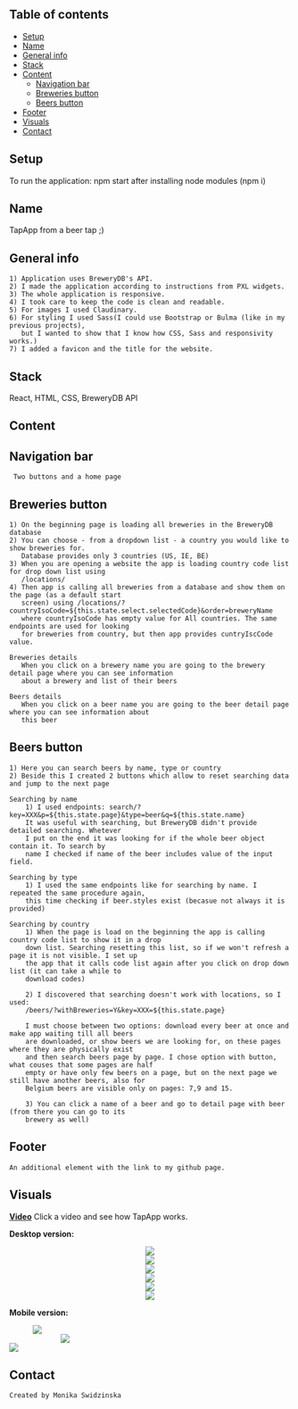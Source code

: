## Table of contents
* [Setup](#setup)
* [Name](#name)
* [General info](#general-info)
* [Stack](#stack)
* [Content](#content)
    - [Navigation bar](#navigation-bar)
    - [Breweries button](#breweries-button)
    - [Beers button](#beers-button)
* [Footer](#footer)
* [Visuals](#visuals)
* [Contact](#contact)
## Setup
To run the application: npm start after installing node modules (npm i)
## Name
TapApp
from a beer tap ;)
## General info
    1) Application uses BreweryDB's API.
    2) I made the application according to instructions from PXL widgets.
    3) The whole application is responsive.
    4) I took care to keep the code is clean and readable.
    5) For images I used Claudinary.
    6) For styling I used Sass(I could use Bootstrap or Bulma (like in my previous projects),
       but I wanted to show that I know how CSS, Sass and responsivity works.)
    7) I added a favicon and the title for the website.
## Stack
React, HTML, CSS, 
BreweryDB API

## Content    

## Navigation bar
     Two buttons and a home page
   
## Breweries button
    1) On the beginning page is loading all breweries in the BreweryDB database
    2) You can choose - from a dropdown list - a country you would like to show breweries for. 
       Database provides only 3 countries (US, IE, BE)
    3) When you are opening a website the app is loading country code list for drop down list using
       /locations/
    4) Then app is calling all breweries from a database and show them on the page (as a default start
       screen) using /locations/?countryIsoCode=${this.state.select.selectedCode}&order=breweryName 
       where countryIsoCode has empty value for All countries. The same endpoints are used for looking
       for breweries from country, but then app provides cuntryIscCode value.

    Breweries details
       When you click on a brewery name you are going to the brewery detail page where you can see information
       about a brewery and list of their beers

    Beers details
       When you click on a beer name you are going to the beer detail page where you can see information about
       this beer
 
    
## Beers button
    1) Here you can search beers by name, type or country
    2) Beside this I created 2 buttons which allow to reset searching data and jump to the next page

    Searching by name
        1) I used endpoints: search/?key=XXX&p=${this.state.page}&type=beer&q=${this.state.name} 
        It was useful with searching, but BreweryDB didn't provide detailed searching. Whetever 
        I put on the end it was looking for if the whole beer object contain it. To search by 
        name I checked if name of the beer includes value of the input field.

    Searching by type
        1) I used the same endpoints like for searching by name. I repeated the same procedure again,
        this time checking if beer.styles exist (becasue not always it is provided)

    Searching by country
        1) When the page is load on the beginning the app is calling country code list to show it in a drop 
        down list. Searching resetting this list, so if we won't refresh a page it is not visible. I set up
        the app that it calls code list again after you click on drop down list (it can take a while to 
        download codes)
        
        2) I discovered that searching doesn't work with locations, so I used: 
        /beers/?withBreweries=Y&key=XXX=${this.state.page}

        I must choose between two options: download every beer at once and make app waiting till all beers
        are downloaded, or show beers we are looking for, on these pages where they are physically exist
        and then search beers page by page. I chose option with button, what couses that some pages are half
        empty or have only few beers on a page, but on the next page we still have another beers, also for
        Belgium beers are visible only on pages: 7,9 and 15.

        3) You can click a name of a beer and go to detail page with beer (from there you can go to its
        brewery as well) 
        
## Footer
    An additional element with the link to my github page.
    
## Visuals
<a href="https://youtu.be/ASt1TVXXtIA"><b>Video</b></a>
Click a video and see how TapApp works.

<b>Desktop version:</b>

<div style="display: flex; justify-content: center">
<img src="https://res.cloudinary.com/mokaweb/image/upload/c_scale,w_800/v1589118327/PXl.WIDGETS/1.png" />
</div>

<div style="display: flex; justify-content: center">
<img src="https://res.cloudinary.com/mokaweb/image/upload/c_scale,w_800/v1589118325/PXl.WIDGETS/2.png" />
</div>

<div style="display: flex; justify-content: center">
<img src="https://res.cloudinary.com/mokaweb/image/upload/c_scale,w_800/v1589118323/PXl.WIDGETS/3.png" />
</div>

<div style="display: flex; justify-content: center">
<img src="https://res.cloudinary.com/mokaweb/image/upload/c_scale,w_800/v1589118322/PXl.WIDGETS/4.png" />
</div>

<div style="display: flex; justify-content: center">
<img src="https://res.cloudinary.com/mokaweb/image/upload/c_scale,w_800/v1589118325/PXl.WIDGETS/5.png" />
</div>

<div style="display: flex; justify-content: center">
<img src="https://res.cloudinary.com/mokaweb/image/upload/c_scale,w_800/v1589131346/PXl.WIDGETS/6b.png" />
</div>


<b>Mobile version:</b>
<div style="display: flex; justify-content: center; width: 100px">
<img src="https://res.cloudinary.com/mokaweb/image/upload/c_scale,w_200/v1589118309/PXl.WIDGETS/1mob.png" />
</div>

<div style="display: flex; justify-content: center; width: 200px">
<img src="https://res.cloudinary.com/mokaweb/image/upload/c_scale,w_200/v1589118309/PXl.WIDGETS/2mob.png" />
</div>

<div>
<img src="https://res.cloudinary.com/mokaweb/image/upload/c_scale,w_200/v1589131344/PXl.WIDGETS/4mob.png" />
</div>


## Contact
    Created by Monika Swidzinska
